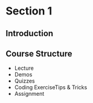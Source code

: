 # Section 1

## Introduction

## Course Structure

- Lecture
- Demos
- Quizzes
- Coding ExerciseTips & Tricks 
- Assignment